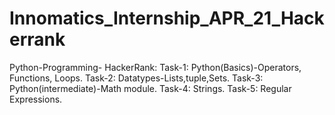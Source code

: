 # Innomatics_Internship_APR_21_Hackerrank
Python-Programming- HackerRank:
      Task-1: Python(Basics)-Operators, Functions, Loops.
      Task-2: Datatypes-Lists,tuple,Sets.
      Task-3: Python(intermediate)-Math module.
      Task-4: Strings.
      Task-5: Regular Expressions.
